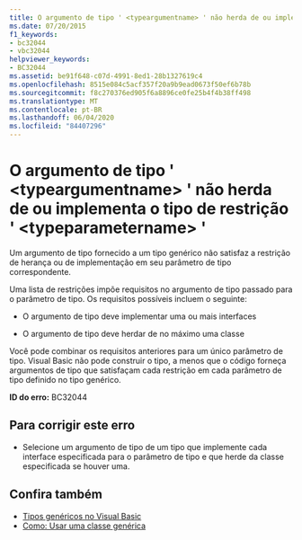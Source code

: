 ```yaml
---
title: O argumento de tipo ' <typeargumentname> ' não herda de ou implementa o tipo de restrição ' <typeparametername> '
ms.date: 07/20/2015
f1_keywords:
- bc32044
- vbc32044
helpviewer_keywords:
- BC32044
ms.assetid: be91f648-c07d-4991-8ed1-28b1327619c4
ms.openlocfilehash: 8515e084c5acf357f20a9b9ead0673f50ef6b78b
ms.sourcegitcommit: f8c270376ed905f6a8896ce0fe25b4f4b38ff498
ms.translationtype: MT
ms.contentlocale: pt-BR
ms.lasthandoff: 06/04/2020
ms.locfileid: "84407296"
---
```

# <a name="type-argument-typeargumentname-does-not-inherit-from-or-implement-the-constraint-type-typeparametername"></a>O argumento de tipo ' \<typeargumentname> ' não herda de ou implementa o tipo de restrição ' \<typeparametername> '
Um argumento de tipo fornecido a um tipo genérico não satisfaz a restrição de herança ou de implementação em seu parâmetro de tipo correspondente.  
  
 Uma lista de restrições impõe requisitos no argumento de tipo passado para o parâmetro de tipo. Os requisitos possíveis incluem o seguinte:  
  
- O argumento de tipo deve implementar uma ou mais interfaces  
  
- O argumento de tipo deve herdar de no máximo uma classe  
  
 Você pode combinar os requisitos anteriores para um único parâmetro de tipo. Visual Basic não pode construir o tipo, a menos que o código forneça argumentos de tipo que satisfaçam cada restrição em cada parâmetro de tipo definido no tipo genérico.  
  
 **ID do erro:** BC32044  
  
## <a name="to-correct-this-error"></a>Para corrigir este erro  
  
- Selecione um argumento de tipo de um tipo que implemente cada interface especificada para o parâmetro de tipo e que herde da classe especificada se houver uma.  
  
## <a name="see-also"></a>Confira também

- [Tipos genéricos no Visual Basic](../programming-guide/language-features/data-types/generic-types.md)
- [Como: Usar uma classe genérica](../programming-guide/language-features/data-types/how-to-use-a-generic-class.md)
